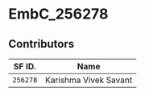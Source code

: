 # EmbC_256278
## Contributors 

SF ID. |  Name   |     
-------|---------|
`256278` | Karishma Vivek Savant  |
